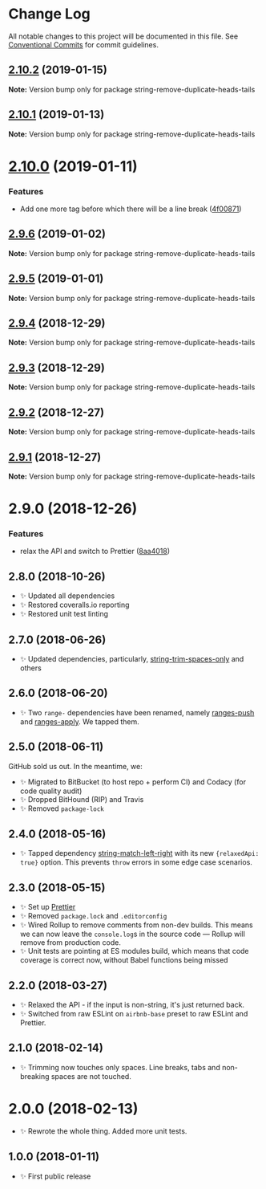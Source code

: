 # Change Log

All notable changes to this project will be documented in this file.
See [Conventional Commits](https://conventionalcommits.org) for commit guidelines.

## [2.10.2](https://bitbucket.org/codsen/codsen/src/master/packages/string-remove-duplicate-heads-tails/compare/string-remove-duplicate-heads-tails@2.10.1...string-remove-duplicate-heads-tails@2.10.2) (2019-01-15)

**Note:** Version bump only for package string-remove-duplicate-heads-tails





## [2.10.1](https://bitbucket.org/codsen/codsen/src/master/packages/string-remove-duplicate-heads-tails/compare/string-remove-duplicate-heads-tails@2.10.0...string-remove-duplicate-heads-tails@2.10.1) (2019-01-13)

**Note:** Version bump only for package string-remove-duplicate-heads-tails





# [2.10.0](https://bitbucket.org/codsen/codsen/src/master/packages/string-remove-duplicate-heads-tails/compare/string-remove-duplicate-heads-tails@2.9.6...string-remove-duplicate-heads-tails@2.10.0) (2019-01-11)

### Features

- Add one more tag before which there will be a line break ([4f00871](https://bitbucket.org/codsen/codsen/src/master/packages/string-remove-duplicate-heads-tails/commits/4f00871))

## [2.9.6](https://bitbucket.org/codsen/codsen/src/master/packages/string-remove-duplicate-heads-tails/compare/string-remove-duplicate-heads-tails@2.9.5...string-remove-duplicate-heads-tails@2.9.6) (2019-01-02)

**Note:** Version bump only for package string-remove-duplicate-heads-tails

## [2.9.5](https://bitbucket.org/codsen/codsen/src/master/packages/string-remove-duplicate-heads-tails/compare/string-remove-duplicate-heads-tails@2.9.4...string-remove-duplicate-heads-tails@2.9.5) (2019-01-01)

**Note:** Version bump only for package string-remove-duplicate-heads-tails

## [2.9.4](https://bitbucket.org/codsen/codsen/src/master/packages/string-remove-duplicate-heads-tails/compare/string-remove-duplicate-heads-tails@2.9.3...string-remove-duplicate-heads-tails@2.9.4) (2018-12-29)

**Note:** Version bump only for package string-remove-duplicate-heads-tails

## [2.9.3](https://bitbucket.org/codsen/codsen/src/master/packages/string-remove-duplicate-heads-tails/compare/string-remove-duplicate-heads-tails@2.9.2...string-remove-duplicate-heads-tails@2.9.3) (2018-12-29)

**Note:** Version bump only for package string-remove-duplicate-heads-tails

## [2.9.2](https://bitbucket.org/codsen/codsen/src/master/packages/string-remove-duplicate-heads-tails/compare/string-remove-duplicate-heads-tails@2.9.1...string-remove-duplicate-heads-tails@2.9.2) (2018-12-27)

**Note:** Version bump only for package string-remove-duplicate-heads-tails

## [2.9.1](https://bitbucket.org/codsen/codsen/src/master/packages/string-remove-duplicate-heads-tails/compare/string-remove-duplicate-heads-tails@2.9.0...string-remove-duplicate-heads-tails@2.9.1) (2018-12-27)

**Note:** Version bump only for package string-remove-duplicate-heads-tails

# 2.9.0 (2018-12-26)

### Features

- relax the API and switch to Prettier ([8aa4018](https://bitbucket.org/codsen/codsen/src/master/packages/string-remove-duplicate-heads-tails/commits/8aa4018))

## 2.8.0 (2018-10-26)

- ✨ Updated all dependencies
- ✨ Restored coveralls.io reporting
- ✨ Restored unit test linting

## 2.7.0 (2018-06-26)

- ✨ Updated dependencies, particularly, [string-trim-spaces-only](https://www.npmjs.com/package/string-trim-spaces-only) and others

## 2.6.0 (2018-06-20)

- ✨ Two `range-` dependencies have been renamed, namely [ranges-push](https://www.npmjs.com/package/ranges-push) and [ranges-apply](https://www.npmjs.com/package/ranges-apply). We tapped them.

## 2.5.0 (2018-06-11)

GitHub sold us out. In the meantime, we:

- ✨ Migrated to BitBucket (to host repo + perform CI) and Codacy (for code quality audit)
- ✨ Dropped BitHound (RIP) and Travis
- ✨ Removed `package-lock`

## 2.4.0 (2018-05-16)

- ✨ Tapped dependency [string-match-left-right](https://github.com/codsen/string-match-left-right) with its new `{relaxedApi: true}` option. This prevents `throw` errors in some edge case scenarios.

## 2.3.0 (2018-05-15)

- ✨ Set up [Prettier](https://prettier.io)
- ✨ Removed `package.lock` and `.editorconfig`
- ✨ Wired Rollup to remove comments from non-dev builds. This means we can now leave the `console.log`s in the source code — Rollup will remove from production code.
- ✨ Unit tests are pointing at ES modules build, which means that code coverage is correct now, without Babel functions being missed

## 2.2.0 (2018-03-27)

- ✨ Relaxed the API - if the input is non-string, it's just returned back.
- ✨ Switched from raw ESLint on `airbnb-base` preset to raw ESLint and Prettier.

## 2.1.0 (2018-02-14)

- ✨ Trimming now touches only spaces. Line breaks, tabs and non-breaking spaces are not touched.

# 2.0.0 (2018-02-13)

- ✨ Rewrote the whole thing. Added more unit tests.

## 1.0.0 (2018-01-11)

- ✨ First public release
